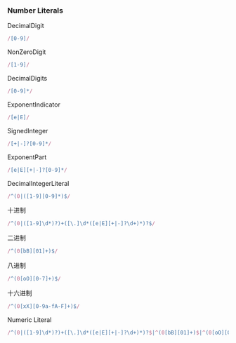 ### Number Literals

DecimalDigit
```js
/[0-9]/
```

NonZeroDigit
```js
/[1-9]/
```

DecimalDigits
```js
/[0-9]*/
```

ExponentIndicator
```js
/[e|E]/
```

SignedInteger
```js
/[+|-]?[0-9]*/
```

ExponentPart
```js
/[e|E][+|-]?[0-9]*/
```

DecimalIntegerLiteral
```js
/^(0|([1-9][0-9]*)$/
```

十进制
```js
/^(0|([1-9]\d*)?)+([\.]\d*([e|E][+|-]?\d+)*)?$/
```

二进制
```js
/^(0[bB][01]+)$/
```

八进制
```js
/^(0[oO][0-7]+)$/
```

十六进制
```js
/^(0[xX][0-9a-fA-F]+)$/
```

Numeric Literal
```js
/^(0|([1-9]\d*)?)+([\.]\d*([e|E][+|-]?\d+)*)?$|^(0[bB][01]+)$|^(0[oO][0-7]+)$|^(0[xX][0-9a-fA-F]+)$/
```

